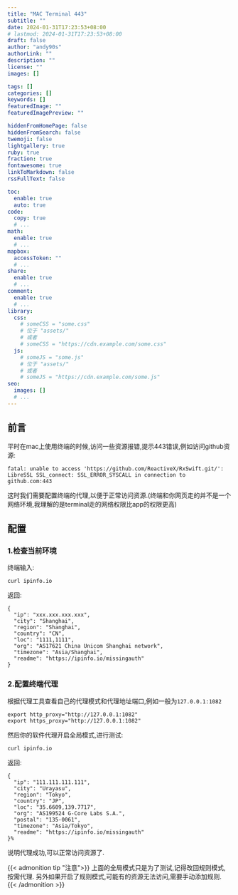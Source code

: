 ```yaml
---
title: "MAC Terminal 443"
subtitle: ""
date: 2024-01-31T17:23:53+08:00
# lastmod: 2024-01-31T17:23:53+08:00
draft: false
author: "andy90s"
authorLink: ""
description: ""
license: ""
images: []

tags: []
categories: []
keywords: []
featuredImage: ""
featuredImagePreview: ""

hiddenFromHomePage: false
hiddenFromSearch: false
twemoji: false
lightgallery: true
ruby: true
fraction: true
fontawesome: true
linkToMarkdown: false
rssFullText: false

toc:
  enable: true
  auto: true
code:
  copy: true
  # ...
math:
  enable: true
  # ...
mapbox:
  accessToken: ""
  # ...
share:
  enable: true
  # ...
comment:
  enable: true
  # ...
library:
  css:
    # someCSS = "some.css"
    # 位于 "assets/"
    # 或者
    # someCSS = "https://cdn.example.com/some.css"
  js:
    # someJS = "some.js"
    # 位于 "assets/"
    # 或者
    # someJS = "https://cdn.example.com/some.js"
seo:
  images: []
  # ...
---
```

<!--more-->
## 前言

平时在mac上使用终端的时候,访问一些资源报错,提示443错误,例如访问github资源:

```shell
fatal: unable to access 'https://github.com/ReactiveX/RxSwift.git/':
LibreSSL SSL_connect: SSL_ERROR_SYSCALL in connection to github.com:443
```

这时我们需要配置终端的代理,以便于正常访问资源.(终端和你网页走的并不是一个网络环境,我理解的是terminal走的网络权限比app的权限更高)
## 配置

### 1.检查当前环境

终端输入:

```shell
curl ipinfo.io
```

返回:<br>

```shell
{
  "ip": "xxx.xxx.xxx.xxx",
  "city": "Shanghai",
  "region": "Shanghai",
  "country": "CN",
  "loc": "1111,1111",
  "org": "AS17621 China Unicom Shanghai network",
  "timezone": "Asia/Shanghai",
  "readme": "https://ipinfo.io/missingauth"
}
```

### 2.配置终端代理

根据代理工具查看自己的代理模式和代理地址端口,例如一般为`127.0.0.1:1082`<br>

```shell
export http_proxy="http://127.0.0.1:1082"
export https_proxy="http://127.0.0.1:1082"
```

然后你的软件代理开启全局模式,进行测试:<br>

```shell
curl ipinfo.io
```

返回:<br>

```shell
{
  "ip": "111.111.111.111",
  "city": "Urayasu",
  "region": "Tokyo",
  "country": "JP",
  "loc": "35.6609,139.7717",
  "org": "AS199524 G-Core Labs S.A.",
  "postal": "135-0061",
  "timezone": "Asia/Tokyo",
  "readme": "https://ipinfo.io/missingauth"
}%
```

说明代理成功,可以正常访问资源了.

{{< admonition tip "注意">}}
上面的全局模式只是为了测试,记得改回规则模式,按需代理. 另外如果开启了规则模式,可能有的资源无法访问,需要手动添加规则.
{{< /admonition >}}
